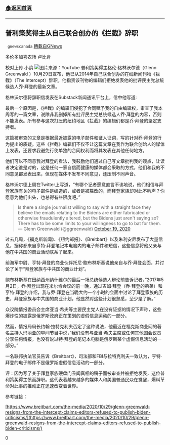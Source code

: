###  [:house:返回首頁](https://github.com/ourhimalayas/txt)
---

## 普利策奖得主从自己联合创办的《拦截》辞职
` gnewscanada` [轉載自GNews](https://gnews.org/zh-hans/511609/)

多伦多加喜农场 卢比肯

校对上传 小鸥
![]()![](https://gnews-media-offload.s3.amazonaws.com/wp-content/uploads/2020/10/31214435/%E6%8B%A6%E6%88%AA.jpg)图片来源：YouTube
普利策奖得主格伦·格林沃尔德（Glenn Greenwald ）10月29日宣布，他已从2014年自己联合创办的在线新闻刊物《拦截》（The Intercept）辞职。他指责该刊物的编辑们拒绝发表他的批评民主党总统候选人乔·拜登的最新文章。

格林沃尔德将辞职信发表在Substack新闻通讯平台上，信中他写道:

最后一个原因是，《拦截》的编辑们侵犯了合同赋予我的自由编辑权，审查了我本周写的一篇文章，说除非我删掉所有批评民主党总统候选人乔·拜登的内容，否则不能发表。所有参与这次打压的纽约地区《拦截》的编辑们都是乔·拜登的坚定支持者。

这篇被审查的文章是根据最近披露的电子邮件和证人证词，写的针对乔·拜登的行为提出的质疑。这些《拦截》编辑们不仅不让这篇文章在我作为联合创始人的媒体上发表，还要求我避免行使单独的合同权利而将其发表在其他任何地方。

他们可以不同意我对拜登的看法，我鼓励他们通过自己写文章批判我的观点，让读者决定谁是对的，这是任何一家自信而健康的媒体都会采取的方式，他们和我的不同意见都发表出来，但现在媒体不发布不同意见，还压制不同声音。

格林沃尔德上周在Twitter上写道，“有哪个记者愿意直言不讳地说，他们相信与拜登家族有关的电子邮件是编造的，或者是被篡改的，而拜登家族却对此不吭声？你愿意为他们出头，也总得有些限度吧。”



> Is there a single journalist willing to say with a straight face they believe the emails relating to the Bidens are either fabricated or otherwise fraudulently altered, but the Bidens just aren't saying so? There has to be some limits to your willingness to go to bat for them.
> — Glenn Greenwald (@ggreenwald) [October 19, 2020](https://twitter.com/ggreenwald/status/1318326587834630146?ref_src=twsrc%5Etfw)



过去几周，《福克斯新闻》、《纽约邮报》、《Breitbart》以及朱利安尼发布了大量信息，据称都来自亨特·拜登笔记本电脑内的电子邮件和短信，这些信息将他父亲与他在中共国的商业活动联系了起来。

前海军中尉、亨特·拜登的商业伙伴托尼·鲍布林斯基说他亲自与乔·拜登会面，并讨论了关于“拜登家族与中共国的商业计划”。

鲍布林斯基在田纳西州纳什维尔的最后一场总统候选人辩论前告诉记者，”2017年5月2日，乔·拜登出现在米尔肯会议的前一晚，通过吉姆·拜登（乔·拜登的弟弟）和亨特·拜登的介绍，我与乔·拜登在当晚大约一个小时的会面中讨论了拜登家族的历史，拜登家族与中共国的商业计划，他显然对这些计划很熟悉，至少是了解。”

众议院情报委员会主席亚当·希夫等主要民主党人在没有证据的情况下声称，这些爆炸性的披露是俄罗斯政府正在策划的虚假信息运动的一部分。

然而，情报局局长约翰·拉特克利夫否定了这种说法，他最近在福克斯商业网的著名主持人玛丽亚的早间节目中说，”我们没有与亚当·希夫主席或任何其他国会议员分享任何情报，也没有说过特·拜登的笔记本电脑是俄罗斯某个虚假信息活动的一部分。”

一名联邦执法官员告诉《Breitbart》，司法部和FBI与拉特克利夫一致认为，亨特·拜登的电子邮件不是俄罗斯虚假信息活动的一部分。

评：因为写了关于拜登家族硬盘门丑闻真相的稿子而被审查并被拒绝发表，这位普利策奖得主愤而辞职。这代表着越来越多的媒体人和美国普通民众在觉醒，爆料革命对此事的推动正在迅速改变着世界。

参考链接：

[https://www.breitbart.com/the-media/2020/10/29/glenn-greenwald-resigns-from-the-intercept-claims-editors-refused-to-publish-biden-criticisms/](https://www.breitbart.com/the-media/2020/10/29/glenn-greenwald-resigns-from-the-intercept-claims-editors-refused-to-publish-biden-criticisms/)

0
